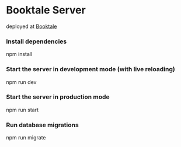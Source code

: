 # Booktale Server

deployed at [Booktale](booktale.netlify.app)

### Install dependencies
npm install

### Start the server in development mode (with live reloading)
npm run dev

### Start the server in production mode
npm run start

### Run database migrations
npm run migrate

